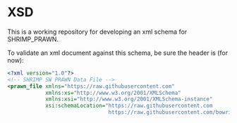 # XSD

This is a working repository for developing an xml schema for SHRIMP_PRAWN.

To validate an xml document against this schema, be sure the header is (for now):

```xml
<?xml version="1.0"?>
<!-- SHRIMP SW PRAWN Data File -->
<prawn_file xmlns="https://raw.githubusercontent.com"
            xmlns:xs="http://www.w3.org/2001/XMLSchema"
            xmlns:xsi="http://www.w3.org/2001/XMLSchema-instance"
            xsi:schemaLocation="https://raw.githubusercontent.com
                                https://raw.githubusercontent.com/bowring/XSD/master/SHRIMP/SHRIMP_PRAWN.xsd">
```
